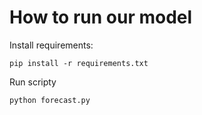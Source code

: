 # How to run our model

Install requirements:
```
pip install -r requirements.txt
```

Run scripty
```
python forecast.py
```